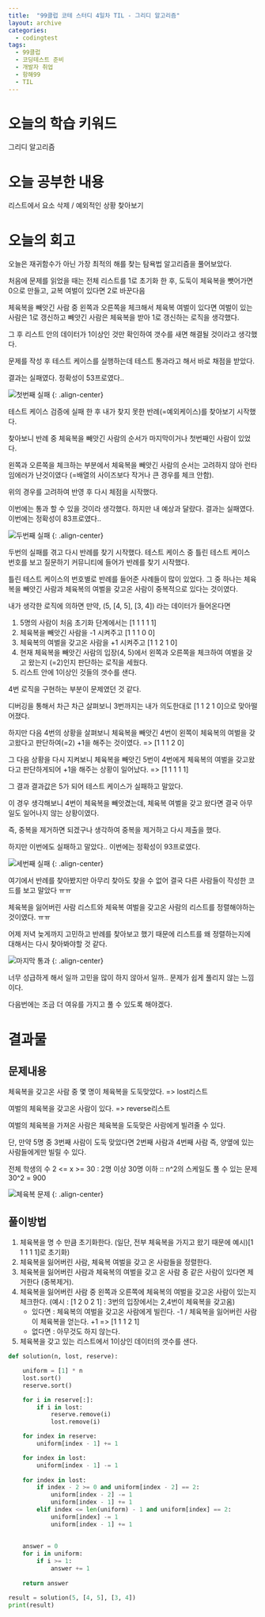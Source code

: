 ```yaml
---
title:  "99클럽 코테 스터디 4일차 TIL - 그리디 알고리즘"
layout: archive
categories:
  - codingtest
tags:
  - 99클럽
  - 코딩테스트 준비
  - 개발자 취업
  - 항해99
  - TIL
---
```


# 오늘의 학습 키워드 
그리디 알고리즘

# 오늘 공부한 내용
리스트에서 요소 삭제 / 예외적인 상황 찾아보기

# 오늘의 회고

오늘은 재귀함수가 아닌 가장 최적의 해를 찾는 탐욕법 알고리즘을 풀어보았다.

처음에 문제를 읽었을 때는 전체 리스트를 1로 초기화 한 후, 도둑이 체육복을 뺏어가면 0으로 만들고, 교복 여벌이 있다면 2로 바꾼다음

체육복을 빼앗긴 사람 중 왼쪽과 오른쪽을 체크해서 체육복 여벌이 있다면 여벌이 있는 사람은 1로 갱신하고 빼앗긴 사람은 체육복을 받아 1로 갱신하는 로직을 생각했다.

그 후 리스트 안의 데이터가 1이상인 것만 확인하여 갯수를 새면 해결될 것이라고 생각했다.

문제를 작성 후 테스트 케이스를 실행하는데 테스트 통과라고 해서 바로 채점을 받았다.

결과는 실패였다. 정확성이 53프로였다..

![첫번째 실패](https://github.com/kimhyunso/kimhyunso.github.io/assets/87798982/3bbd8205-0f32-4ba7-8d15-0e5e35ba2406)
{: .align-center}

테스트 케이스 검증에 실패 한 후 내가 찾지 못한 반례(=예외케이스)를 찾아보기 시작했다.

찾아보니 반례 중 체육복을 빼앗긴 사람의 순서가 마지막이거나 첫번째인 사람이 있었다.

왼쪽과 오른쪽을 체크하는 부분에서 체육복을 빼앗긴 사람의 순서는 고려하지 않아 런타임에러가 난것이였다 (=배열의 사이즈보다 작거나 큰 경우를 체크 안함).

위의 경우를 고려하여 반영 후 다시 체점을 시작했다.

이번에는 통과 할 수 있을 것이라 생각했다. 하지만 내 예상과 달랐다. 결과는 실패였다. 이번에는 정확성이 83프로였다..

![두번째 실패](https://github.com/kimhyunso/kimhyunso.github.io/assets/87798982/d8ba86ea-2cff-4f5c-800b-51751b7597fc)
{: .align-center}

두번의 실패를 겪고 다시 반례를 찾기 시작했다. 테스트 케이스 중 틀린 테스트 케이스 번호를 보고 질문하기 커뮤니티에 들어가 반례를 찾기 시작했다.

틀린 테스트 케이스의 번호별로 반례를 들어준 사례들이 많이 있었다. 그 중 하나는 체육복을 빼앗긴 사람과 체육복의 여벌을 갖고온 사람이 중복적으로 있다는 것이였다.

내가 생각한 로직에 의하면 만약, (5, [4, 5], [3, 4]) 라는 데이터가 들어온다면

1. 5명의 사람이 처음 초기화 단계에서는 [1 1 1 1 1]
2. 체육복을 빼앗긴 사람을 -1 시켜주고 [1 1 1 0 0]
3. 체육복의 여벌을 갖고온 사람을 +1 시켜주고 [1 1 2 1 0]
4. 현재 체육복을 빼앗긴 사람의 입장(4, 5)에서 왼쪽과 오른쪽을 체크하여 여벌을 갖고 왔는지 (=2)인지 판단하는 로직을 세웠다.
5. 리스트 안에 1이상인 것들의 갯수를 샌다.

4번 로직을 구현하는 부분이 문제였던 것 같다. 

디버깅을 통해서 차근 차근 살펴보니 3번까지는 내가 의도한대로 [1 1 2 1 0]으로 맞아떨어졌다.

하지만 다음 4번의 상황을 살펴보니 체육복을 빼앗긴 4번이 왼쪽이 체육복의 여벌을 갖고왔다고 판단하여(=2) +1을 해주는 것이였다. => [1 1 1 2 0]

그 다음 상황을 다시 지켜보니 체육복을 빼앗긴 5번이 4번에게 체육복의 여벌을 갖고왔다고 판단하게되어 +1을 해주는 상황이 일어났다. => [1 1 1 1 1]

그 결과 결과값은 5가 되어 테스트 케이스가 실패하고 말았다.

이 경우 생각해보니 4번이 체육복을 빼앗겼는데, 체육복 여벌을 갖고 왔다면 결국 아무일도 일어나지 않는 상황이였다.

즉, 중복을 제거하면 되겠구나 생각하여 중복을 제거하고 다시 제출을 했다.

하지만 이번에도 실패하고 말았다.. 이번에는 정확성이 93프로였다.

![세번째 실패](https://github.com/kimhyunso/kimhyunso.github.io/assets/87798982/a7d053f8-5844-4f5f-a785-087006295521)
{: .align-center}

여기에서 반례를 찾아봤지만 아무리 찾아도 찾을 수 없어 결국 다른 사람들이 작성한 코드를 보고 말았다 ㅠㅠ

체육복을 잃어버린 사람 리스트와 체육복 여벌을 갖고온 사람의 리스트를 정렬해야하는 것이였다. ㅠㅠ

어제 저녁 늦게까지 고민하고 반례를 찾아보고 했기 때문에 리스트를 왜 정렬하는지에 대해서는 다시 찾아봐야할 것 같다.

![마지막 통과](https://github.com/kimhyunso/kimhyunso.github.io/assets/87798982/fadb57f2-a36b-4d0e-bc4b-5efb372f594e)
{: .align-center}

너무 성급하게 해서 일까 고민을 많이 하지 않아서 일까.. 문제가 쉽게 풀리지 않는 느낌이다.

다음번에는 조금 더 여유를 가지고 풀 수 있도록 해야겠다.

# 결과물
## 문제내용

체육복을 갖고온 사람 중 몇 명이 체육복을 도둑맞았다. => lost리스트

여벌의 체육복을 갖고온 사람이 있다. => reverse리스트

여벌의 체육복을 가져온 사람은 체육복을 도둑맞은 사람에게 빌려줄 수 있다.

단, 만약 5명 중 3번째 사람이 도둑 맞았다면 2번째 사람과 4번째 사람 즉, 양옆에 있는 사람들에게만 빌릴 수 있다.

전체 학생의 수 2 <= x >= 30 : 2명 이상 30명 이하 :: n^2의 스케일도 풀 수 있는 문제 30^2 = 900

![체육복 문제](https://github.com/kimhyunso/kimhyunso.github.io/assets/87798982/439e8dce-1ccb-4602-acb1-57ccc7e6a56e)
{: .align-center}

## 풀이방법
1. 체육복을 명 수 만큼 초기화한다. (일단, 전부 체육복을 가지고 왔기 때문에 예시)[1 1 1 1 1]로 초기화)
2. 체육복을 잃어버린 사람, 체육복 여벌을 갖고 온 사람들을 정렬한다.
3. 체육복을 잃어버린 사람과 체육복의 여벌을 갖고 온 사람 중 같은 사람이 있다면 제거한다 (중복제거).
4. 체육복을 잃어버린 사람 중 왼쪽과 오른쪽에 체육복의 여벌을 갖고온 사람이 있는지 체크한다. (예시 : [1 2 0 2 1] : 3번의 입장에서는 2,4번이 체육복을 갖고옴)
    - 있다면 : 체육복의 여벌을 갖고온 사람에게 빌린다. -1 / 체육복을 잃어버린 사람이 체육복을 얻는다. +1 => [1 1 1 2 1] 
    - 없다면 : 아무것도 하지 않는다.
5. 체육복을 갖고 있는 리스트에서 1이상인 데이터의 갯수를 샌다.

```python
def solution(n, lost, reserve):

    uniform = [1] * n
    lost.sort()
    reserve.sort()

    for i in reserve[:]:
        if i in lost:
            reserve.remove(i)
            lost.remove(i)

    for index in reserve:
        uniform[index - 1] += 1

    for index in lost:
        uniform[index - 1] -= 1
    
    for index in lost:
        if index - 2 >= 0 and uniform[index - 2] == 2:
            uniform[index - 2] -= 1
            uniform[index - 1] += 1
        elif index <= len(uniform) - 1 and uniform[index] == 2:
            uniform[index] -= 1
            uniform[index - 1] += 1
       
    
    answer = 0
    for i in uniform:
        if i >= 1:
            answer += 1
    
    return answer

result = solution(5, [4, 5], [3, 4])
print(result)
```













